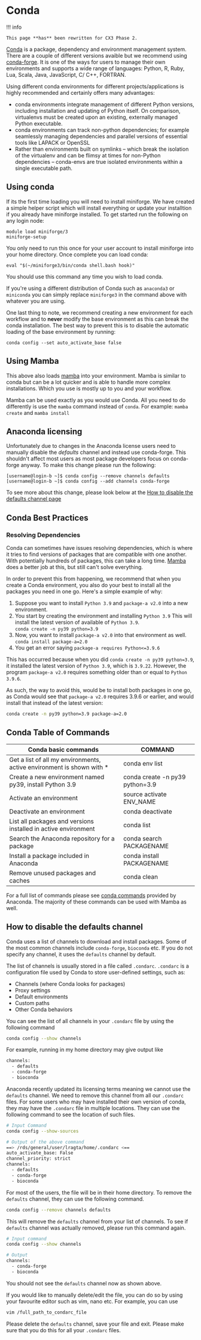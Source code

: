 # Conda

!!! info

    This page **has** been rewritten for CX3 Phase 2.

[Conda](https://docs.conda.io/en/latest/index.html) is a package, dependency and environment management system. There are a couple of different versions avaible but we recommend using [conda-forge](https://conda-forge.org/download/). It is one of the ways for users to manage their own environments and supports a wide range of languages: Python, R, Ruby, Lua, Scala, Java, JavaScript, C/ C++, FORTRAN.

Using different conda environments for different projects/applications is highly recommended and certainly offers many advantages:

* conda environments integrate management of different Python versions, including installation and updating of Python itself. On comparison, virtualenvs must be created upon an existing, externally managed Python executable.
* conda environments can track non-python dependencies; for example seamlessly managing dependencies and parallel versions of essential tools like LAPACK or OpenSSL
* Rather than environments built on symlinks – which break the isolation of the virtualenv and can be flimsy at times for non-Python dependencies – conda-envs are true isolated environments within a single executable path.


## Using conda
If its the first time loading you will need to install miniforge. We have created a simple helper script which will install everything or update your installtion if you already have miniforge installed. To get started run the following on any login node:

```
module load miniforge/3
miniforge-setup
```

You only need to run this once for your user account to install miniforge into your home directory. Once complete you can load conda:

```
eval "$(~/miniforge3/bin/conda shell.bash hook)"
```

You should use this command any time you wish to load conda. 

If you're using a different distribution of Conda such as `anaconda3` or `miniconda` you can simply replace `miniforge3` in the command above with whatever you are using.

One last thing to note, we recommend creating a new environment for each workflow and to **never** modify the base environment as this can break the conda installation. The best way to prevent this is to disable the automatic loading of the base environment by running:

```
conda config --set auto_activate_base false
```

## Using Mamba
This above also loads [mamba](https://mamba.readthedocs.io/en/latest/user_guide/mamba.html) into your environment. Mamba is similar to conda but can be a lot quicker and is able to handle more complex installations. Which you use is mostly up to you and your workflow. 

Mamba can be used exactly as you would use Conda. All you need to do differently is use the `mamba` command instead of `conda`. For example: `mamba create` and `mamba install`

## Anaconda licensing
Unfortunately due to changes in the Anaconda license users need to manually disable the *defaults* channel and instead use conda-forge. This shouldn't affect most users as most package developers focus on conda-forge anyway. To make this change please run the following:

```console
[username@login-b ~]$ conda config --remove channels defaults
[username@login-b ~]$ conda config --add channels conda-forge
```
To see more about this change, please look below at the [How to disable the defaults channel page](#how-to-disable-the-defaults-channel)

## Conda Best Practices

### Resolving Dependencies
Conda can sometimes have issues resolving dependencies, which is where it tries to find versions of packages that are compatible with one another. With potentially hundreds of packages, this can take a long time. [Mamba](#using-mamba) does a better job at this, but still can't solve everything.

In order to prevent this from happening, we recommend that when you create a Conda environment, you also do your best to install all the packages you need in one go. Here's a simple example of why:

1. Suppose you want to install `Python 3.9` and `package-a v2.0` into a new environment.
1. You start by creating the environment and installing `Python 3.9` This will install the latest version of available of `Python 3.9`. <br /> `conda create -n py39 python=3.9`
1. Now, you want to install `package-a v2.0` into that environment as well. <br /> `conda install package-a=2.0`
1. You get an error saying `package-a requires Python<=3.9.6`

This has occurred because when you did `conda create -n py39 python=3.9`, it installed the latest version of `Python 3.9`, which is `3.9.22`. However, the program `package-a v2.0` requires something older than or equal to `Python 3.9.6`.

As such, the way to avoid this, would be to install both packages in one go, as Conda would see that `package-a v2.0` requires 3.9.6 or earlier, and would install that instead of the latest version:
```bash
conda create -n py39 python=3.9 package-a=2.0
```

## Conda Table of Commands

| Conda basic commands | COMMAND |
| -------------------- | ------- |
| Get a list of all my environments, active environment is shown with * | conda env list |
| Create a new environment named py39, install Python 3.9 | conda create -n py39 python=3.9 |
| Activate an environment | source activate ENV_NAME |
| Deactivate an environment | conda deactivate |
| List all packages and versions installed in active environment | conda list |
| Search the Anaconda repository for a package | conda search PACKAGENAME |
| Install a package included in Anaconda | conda install PACKAGENAME |
| Remove unused packages and caches | conda clean |

For a full list of commands please see [conda commands](https://docs.conda.io/projects/conda/en/stable/commands/index.html) provided by Anaconda.
The majority of these commands can be used with Mamba as well.

## How to disable the defaults channel

Conda uses a list of channels to download and install packages. Some of the most common channels include `conda-forge`, `bioconda` etc. If you do not specify any channel, it uses the `defaults` channel by default.

The list of channels is usually stored in a file called `.condarc`. `.condarc` is a configuration file used by Conda to store user-defined settings, such as:

* Channels (where Conda looks for packages)
* Proxy settings
* Default environments
* Custom paths
* Other Conda behaviors

You can see the list of all channels in your `.condarc` file by using the following command

```bash
conda config --show channels
```

For example, running in my home directory may give output like
```bash
channels:
  - defaults
  - conda-forge
  - bioconda
```

Anaconda recently updated its licensing terms meaning we cannot use the `defaults` channel. We need to remove this channel from all our `.condarc` files. For some users who may have installed their own version of conda, they may have the `.condarc` file in multiple locations. They can use the following command to see the location of such files.

```bash
# Input Command
conda config --show-sources

# Output of the above command
==> /rds/general/user/lragta/home/.condarc <==
auto_activate_base: False
channel_priority: strict
channels:
  - defaults
  - conda-forge
  - bioconda

```

For most of the users, the file will be in their home directory. To remove the `defaults` channel, they can use the following command.

```bash
conda config --remove channels defaults
```

This will remove the `defaults` channel from your list of channels. To see if `defaults` channel was actually removed, please run this command again.

```bash
# Input command
conda config --show channels

# Output
channels:
  - conda-forge
  - bioconda
```

You should not see the `defaults` channel now as shown above.

If you would like to manually delete/edit the file, you can do so by using your favourite editor such as vim, nano etc. For example, you can use

```bash
vim /full_path_to_condarc_file
```

Please delete the `defaults` channel, save your file and exit. Please make sure that you do this for all your `.condarc` files.
